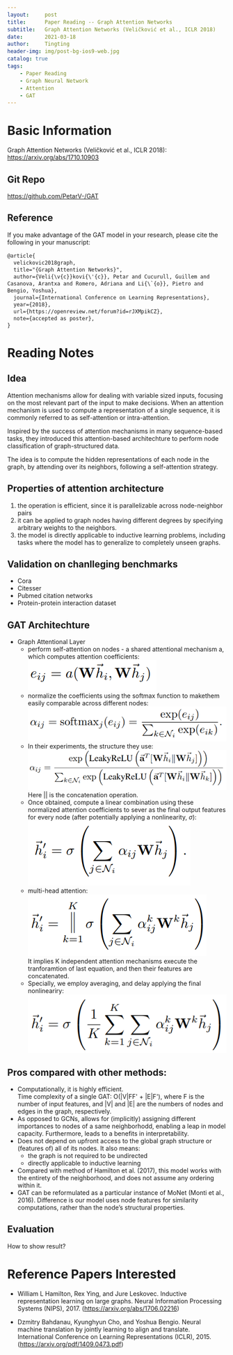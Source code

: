 ```yaml
---
layout:     post
title:      Paper Reading -- Graph Attention Networks
subtitle:   Graph Attention Networks (Veličković et al., ICLR 2018)
date:       2021-03-18
author:     Tingting
header-img: img/post-bg-ios9-web.jpg
catalog: true
tags:
    - Paper Reading
    - Graph Neural Network
    - Attention
    - GAT
---
```


# Basic Information
Graph Attention Networks (Veličković et al., ICLR 2018): https://arxiv.org/abs/1710.10903
## Git Repo
https://github.com/PetarV-/GAT
## Reference
If you make advantage of the GAT model in your research, please cite the following in your manuscript:
```
@article{
  velickovic2018graph,
  title="{Graph Attention Networks}",
  author={Veli{\v{c}}kovi{\'{c}}, Petar and Cucurull, Guillem and Casanova, Arantxa and Romero, Adriana and Li{\`{o}}, Pietro and Bengio, Yoshua},
  journal={International Conference on Learning Representations},
  year={2018},
  url={https://openreview.net/forum?id=rJXMpikCZ},
  note={accepted as poster},
}
```

# Reading Notes
## Idea
Attention mechanisms allow for dealing with variable sized inputs, focusing on the most relevant part of the input to make decisions. When an attention mechanism is used to compute a representation of a single sequence, it is commonly referred to as self-attention or intra-attention.

Inspired by the success of attention mechanisms in many sequence-based tasks, they introduced this attention-based architechture to perform node classification of graph-structured data.

The idea is to compute the hidden representations of each node in the graph, by attending over its neighbors, following a self-attention strategy.

## Properties of attention architecture
1. the operation is efficient, since it is parallelizable across node-neighbor pairs
2. it can be applied to graph nodes having different degrees by specifying arbitrary weights to the neighbors.
3. the model is directly applicable to inductive learning problems, including tasks where the model has to generalize to completely unseen graphs.

## Validation on chanlleging benchmarks
- Cora
- Citesser
- Pubmed citation networks
- Protein-protein interaction dataset

## GAT Architechture
- Graph Attentional Layer
    - perform self-attention on nodes - a shared attentional mechanism a, which computes attention coefficients:  
        ![](https://raw.githubusercontent.com/zkdxtt21/zkdxtt21.github.io/master/_posts/images/GAT-eq1.png)
    - normalize the coefficients using the softmax function to makethem easily comparable across different nodes:  
        ![](https://raw.githubusercontent.com/zkdxtt21/zkdxtt21.github.io/master/_posts/images/GAT-eq2.png)
    - In their experiments, the structure they use:  
        ![](https://raw.githubusercontent.com/zkdxtt21/zkdxtt21.github.io/master/_posts/images/GAT-eq3.png)  
    Here || is the concatenation operation.
    - Once obtained, compute a linear combination using these normalized attention coefficients to sever as the final output features for every node (after potentially applying a nonlinearity, $\sigma$):  
        ![](https://raw.githubusercontent.com/zkdxtt21/zkdxtt21.github.io/master/_posts/images/GAT-eq4.png)
    - multi-head attention:  
        ![](https://raw.githubusercontent.com/zkdxtt21/zkdxtt21.github.io/master/_posts/images/GAT-eq5.png)  
    It implies K independent attention mechanisms execute the tranforamtion of last equation, and then their features are concatenated.
    - Specially, we employ averaging, and delay applying the final nonlineariry:  
        ![](https://raw.githubusercontent.com/zkdxtt21/zkdxtt21.github.io/master/_posts/images/GAT-eq6.png)

## Pros compared with other methods:
- Computationally, it is highly efficient.   
Time complexity of a single GAT: O(|V|FF' + |E|F'), where F is the number of input features, and |V| and |E| are the numbers of nodes and edges in the graph, respectively.
- As opposed to GCNs, allows for (implicitly) assigning different importances to nodes of a same neighborhodd, enabling a leap in model capacity. Furthermore, leads to a benefits in interpretability.
- Does not depend on upfront access to the global graph structure or (features of) all of its nodes. It also means:  
    - the graph is not required to be undirected
    - directly applicable to inductive learning
- Compared with method of Hamilton et al. (2017), this model works with the entirety of the neighborhood, and does not assume any ordering within it.
- GAT can be reformulated as a particular instance of MoNet (Monti et al., 2016). Difference is our model uses node features for similarity computations, rather than the node’s structural properties.

## Evaluation
How to show result?

# Reference Papers Interested
- William L Hamilton, Rex Ying, and Jure Leskovec. Inductive representation learning on large graphs. Neural Information Processing Systems (NIPS), 2017. (https://arxiv.org/abs/1706.02216)

- Dzmitry Bahdanau, Kyunghyun Cho, and Yoshua Bengio. Neural machine translation by jointly
learning to align and translate. International Conference on Learning Representations (ICLR), 2015. (https://arxiv.org/pdf/1409.0473.pdf)

